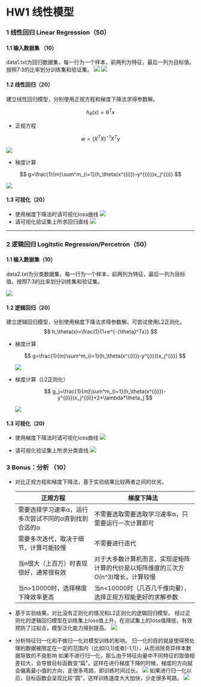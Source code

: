 # HW1 线性模型

### 1 线性回归 Linear Regression（50）

#### 1.1 输入数据集 （10）

data1.txt为回归数据集，每一行为一个样本，前两列为特征，最后一列为目标值。按照7:3的比率划分训练集和验证集。
![](image/2022-10-01-17-51-21.png)
![](image/2022-10-01-20-08-09.png)

#### 1.2 线性回归（20）

建立线性回归模型，分别使用正规方程和梯度下降法求得参数解。

$$
h_\theta(x)=\theta^Tx
$$

- 正规方程

$$
w=(X^TX)^{-1}X^Ty
$$

![](image/2022-10-03-11-14-05.png)

- 梯度计算

$$
g=\frac{1}{m}\sum^m_{i=1}(h_\theta(x^{(i)})-y^{(i)})x_j^{(i)}
$$

![](image/2022-10-01-19-41-19.png)

#### 1.3 可视化（20）

- 使用梯度下降法时请可视化loss曲线
  ![](image/2022-10-03-11-10-59.png)
- 请可视化验证集上所求回归直线
  ![](image/2022-10-07-20-47-42.png)

---

### 2 逻辑回归 Logitstic Regression/Percetron（50）

#### 1.1 输入数据集（10）

data2.txt为分类数据集，每一行为一个样本，前两列为特征，最后一列为目标值。按照7:3的比率划分训练集和验证集。

![](image/2022-10-01-19-56-49.png)

#### 1.2 逻辑回归（20）

建立逻辑回归模型，分别使用梯度下降法求得参数解。可尝试使用L2正则化。
$$
h_\theta(x)=\frac{1}{1+e^{-{\theta}^Tx}}
$$

- 梯度计算
  
  $$
  g=\frac{1}{m}\sum^m_{i=1}(h_\theta(x^{(i)})-y^{(i)})x_j^{(i)}
  $$
  
  ![](image/2022-10-04-10-20-48.png)

- 梯度计算（L2正则化）
  
  $$
  g_j=\frac{1}{m}\sum^m_{i=1}(h_\theta(x^{(i)})-y^{(i)})x_j^{(i)}+2*\lambda*\theta_j
  $$
  
  ![](image/2022-10-06-17-24-31.png)

#### 1.3 可视化（20)

- 使用梯度下降法时请可视化loss曲线
  ![](image/2022-10-03-09-44-30.png)

- 请可视化验证集上所求分类直线
  ![](image/2022-10-07-20-48-58.png)

### 3 Bonus：分析 （10）

- 对比正规方程和梯度下降法，基于实验结果比较两者之间的优劣。
  
  | 正规方程                         | 梯度下降法                                        |
  | ---------------------------- | -------------------------------------------- |
  | 需要选择学习速率α，运行多次尝试不同的α直到找到合适的α | 不需要选取需要选取学习速率α，只需要运行一次计算即可                   |
  | 需要多次迭代，取决于细节，计算可能较慢          | 不需要进行迭代                                      |
  | 当n很大（上百万）时表现很好，通常很有效         | 对于大多数计算机而言，实现逆矩阵计算的代价是以矩阵维度的三次方O(n^3)增长，计算较慢 |
  | 当n>10000时，选择梯度下降效率更高         | 当n<10000时（几百几千维向量），选择正规方程能更好的求解参数            |

- 基于实验结果，对比没有正则化的情况和L2正则化的逻辑回归模型。
  经过正则化的逻辑回归模型在训练集上loss值上升，在测试集上的loss值降低，有效预防了过拟合，模型泛化能力得到提高。
  ![](image/2022-10-03-16-19-42.png)

- 分析特征归一化和不做归一化对模型训练的影响。
  归一化的目的就是使得预处理的数据被限定在一定的范围内（比如[0,1]或者[-1,1]），从而消除奇异样本数据导致的不良影响
  如果不进行归一化，那么由于特征向量中不同特征的取值相差较大，会导致目标函数变“扁”。这样在进行梯度下降的时候，梯度的方向就会偏离最小值的方向，走很多弯路，即训练时间过长。
  ![](image/image.png.png)
  如果进行归一化以后，目标函数会呈现比较“圆”，这样训练速度大大加快，少走很多弯路。
  ![](image/2022-10-04-10-40-53.png)